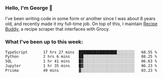 ### Hello, I'm George 👋

I've been writing code in some form or another since I was about 8 years old, and recently made it my full-time job. On top of this, I maintain [Recipe Buddy](https://github.com/georgegebbett/recipe-buddy), a recipe scraper that interfaces with Grocy.  

<!--
**georgegebbett/georgegebbett** is a ✨ _special_ ✨ repository because its `README.md` (this file) appears on your GitHub profile.

Here are some ideas to get you started:

- 🔭 I’m currently working on ...
- 🌱 I’m currently learning ...
- 👯 I’m looking to collaborate on ...
- 🤔 I’m looking for help with ...
- 💬 Ask me about ...
- 📫 How to reach me: ...
- 😄 Pronouns: ...
- ⚡ Fun fact: ...
-->

### What I've been up to this week:
<!--START_SECTION:waka-->

```txt
TypeScript       17 hrs 27 mins  █████████████████░░░░░░░░   68.55 %
Python           2 hrs 6 mins    ██░░░░░░░░░░░░░░░░░░░░░░░   08.25 %
SQL              1 hr 41 mins    █▓░░░░░░░░░░░░░░░░░░░░░░░   06.63 %
Jupyter          1 hr 35 mins    █▓░░░░░░░░░░░░░░░░░░░░░░░   06.23 %
Prisma           49 mins         ▓░░░░░░░░░░░░░░░░░░░░░░░░   03.23 %
```

<!--END_SECTION:waka-->

